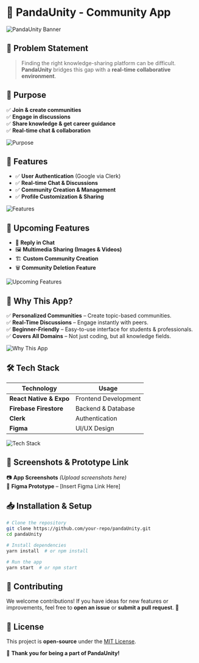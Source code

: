# 🐼 PandaUnity - Community App

![PandaUnity Banner](https://your-image-link-here.com/banner.svg)

## 📌 Problem Statement

> Finding the right knowledge-sharing platform can be difficult. **PandaUnity** bridges this gap with a **real-time collaborative environment**.

## 🎯 Purpose

✅ **Join & create communities**  
✅ **Engage in discussions**  
✅ **Share knowledge & get career guidance**  
✅ **Real-time chat & collaboration**  

![Purpose](https://your-image-link-here.com/purpose.svg)

## 🚀 Features

- ✅ **User Authentication** (Google via Clerk)
- ✅ **Real-time Chat & Discussions**
- ✅ **Community Creation & Management**
- ✅ **Profile Customization & Sharing**

![Features](https://your-image-link-here.com/features.svg)

## 🚀 Upcoming Features

- 🔄 **Reply in Chat**  
- 🖼️ **Multimedia Sharing (Images & Videos)**  
- 🏗️ **Custom Community Creation**  
- 🗑️ **Community Deletion Feature**  

![Upcoming Features](https://your-image-link-here.com/upcoming.svg)

## 📌 Why This App?

✅ **Personalized Communities** – Create topic-based communities.  
✅ **Real-Time Discussions** – Engage instantly with peers.  
✅ **Beginner-Friendly** – Easy-to-use interface for students & professionals.  
✅ **Covers All Domains** – Not just coding, but all knowledge fields.  

![Why This App](https://your-image-link-here.com/why.svg)

## 🛠 Tech Stack

| Technology   | Usage  |
|-------------|--------|
| **React Native & Expo** | Frontend Development |
| **Firebase Firestore** | Backend & Database |
| **Clerk** | Authentication |
| **Figma** | UI/UX Design |

![Tech Stack](https://your-image-link-here.com/techstack.svg)

## 📸 Screenshots & Prototype Link

📷 **App Screenshots** *(Upload screenshots here)*  
🔗 **Figma Prototype** – [Insert Figma Link Here]

## 📥 Installation & Setup

```sh
# Clone the repository
git clone https://github.com/your-repo/pandaUnity.git
cd pandaUnity

# Install dependencies
yarn install  # or npm install

# Run the app
yarn start  # or npm start
```

## 📢 Contributing
We welcome contributions! If you have ideas for new features or improvements, feel free to **open an issue** or **submit a pull request**. 🚀

## 📜 License
This project is **open-source** under the [MIT License](LICENSE).

🎉 **Thank you for being a part of PandaUnity!**
